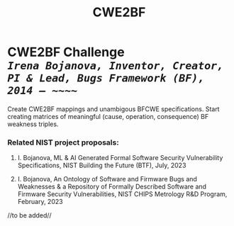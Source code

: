 ﻿---
weight: 3
title: "CWE2BF"
---
# CWE2BF Challenge <br/>_`Irena Bojanova, Inventor, Creator, PI & Lead, Bugs Framework (BF), 2014 – ~~~~`_

Create CWE2BF mappings and unambigous BFCWE specifications. Start creating matrices of meaningful (cause, operation, consequence) BF weakness triples.

### Related NIST project proposals:

1. I. Bojanova, ML & AI Generated Formal Software Security Vulnerability Specifications, NIST Building the Future (BTF), July, 2023

2. I. Bojanova, An Ontology of Software and Firmware Bugs and Weaknesses & a Repository of Formally Described Software and Firmware Security Vulnerabilities, NIST CHIPS Metrology R&D Program, February, 2023

//to be added//